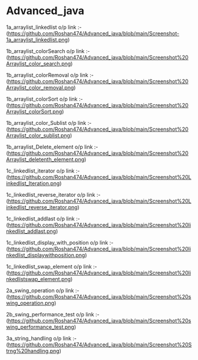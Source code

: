 # Advanced_java

1a_arraylist_linkedlist o/p link :-(https://github.com/Roshan474/Advanced_java/blob/main/Screenshot-1a_arraylist_linkedlist.png)

1b_arraylist_colorSearch o/p link :-(https://github.com/Roshan474/Advanced_java/blob/main/Screenshot%20Arraylist_color_search.png)

1b_arraylist_colorRemoval o/p link :-(https://github.com/Roshan474/Advanced_java/blob/main/Screenshot%20Arraylist_color_removal.png)

1b_arraylist_colorSort o/p link :-(https://github.com/Roshan474/Advanced_java/blob/main/Screenshot%20Arraylist_colorSort.png)

1b_arraylist_color_Sublist o/p link :-(https://github.com/Roshan474/Advanced_java/blob/main/Screenshot%20Arraylist_color_sublist.png)

1b_arraylist_Delete_element o/p link :-(https://github.com/Roshan474/Advanced_java/blob/main/Screenshot%20Arraylist_deletenth_element.png)

1c_linkedlist_iterator o/p link :-(https://github.com/Roshan474/Advanced_java/blob/main/Screenshot%20Linkedlist_Iteration.png)

1c_linkedlist_reverse_iterator o/p link :-(https://github.com/Roshan474/Advanced_java/blob/main/Screenshot%20Linkedlist_reverse_iterator.png)

1c_linkedlist_addlast o/p link :-(https://github.com/Roshan474/Advanced_java/blob/main/Screenshot%20linkedlist_addlast.png)

1c_linkedlist_display_with_position o/p link :-(https://github.com/Roshan474/Advanced_java/blob/main/Screenshot%20linkedlist_displaywithposition.png)

1c_linkedlist_swap_element o/p link :-(https://github.com/Roshan474/Advanced_java/blob/main/Screenshot%20linkedlistswap_element.png)

2a_swing_operation o/p link :-(https://github.com/Roshan474/Advanced_java/blob/main/Screenshot%20swing_operation.png)

2b_swing_performance_test o/p link :-(https://github.com/Roshan474/Advanced_java/blob/main/Screenshot%20swing_performance_test.png)

3a_string_handling o/p link :-(https://github.com/Roshan474/Advanced_java/blob/main/Screenshot%20Strng%20handling.png)





